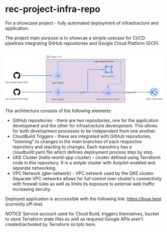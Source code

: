 # rec-project-infra-repo
For a showcase project - fully automated deployment of infrastracture and application.

The project main purpose is to showcae a simple usecase for CI/CD pipelines integrating GitHub repositories and Google Cloud Platform (GCP).

![architecture diagram](https://github.com/MadHolm/rec-project-infra-repo/blob/main/Project-diagram.drawio.png?raw=true)

The architecture consists of the following elements:
- GitHub repositories - there are two repositories, one for the application development and the other for infrastracture development. This allows for both development processes to be independent from one another.
- CloudBuild Triggers - these are integrated with GitHub repositories, "listening" to changes in the main branches of each respective repository and reacting to changes. Each repository has a cloudbuild.yaml file which defines deployment process step by step.
- GKE Cluster (hello-world-app-cluster) - cluster defined using Terraform code in this repository. It is a simple cluster with Autpilot enabled and separate networking.
- VPC Network (gke-network) - VPC network used by the GKE cluster. Separate VPC networks allows for full control over cluster's connectivity with firewall rules as well as limits its exposure to external web traffic increasing secuity.

Deployed application is acccessible with the following link: https://boar.best (currently off-line)

*NOTICE*
Service account used for Cloud Build, triggers themselves, bucket to store Terraform state files as well as required Google APIs aren't created/activated by Terraform scripts here.
